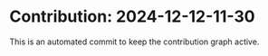 # Contribution: 2024-12-12-11-30
This is an automated commit to keep the contribution graph active.
